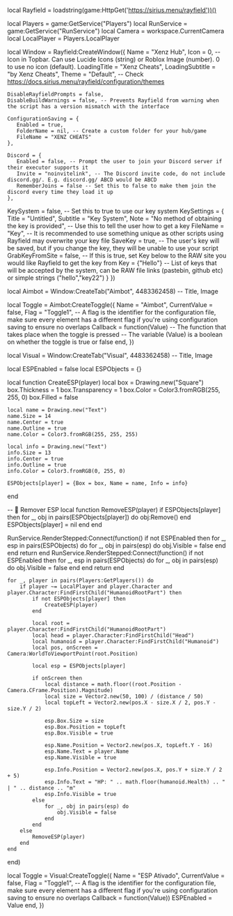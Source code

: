 local Rayfield = loadstring(game:HttpGet('https://sirius.menu/rayfield'))()

local Players = game:GetService("Players")
local RunService = game:GetService("RunService")
local Camera = workspace.CurrentCamera
local LocalPlayer = Players.LocalPlayer

local Window = Rayfield:CreateWindow({
    Name = "Xenz Hub",
    Icon = 0, -- Icon in Topbar. Can use Lucide Icons (string) or Roblox Image (number). 0 to use no icon (default).
    LoadingTitle = "Xenz Cheats",
    LoadingSubtitle = "by Xenz Cheats",
    Theme = "Default", -- Check https://docs.sirius.menu/rayfield/configuration/themes
 
    DisableRayfieldPrompts = false,
    DisableBuildWarnings = false, -- Prevents Rayfield from warning when the script has a version mismatch with the interface
 
    ConfigurationSaving = {
       Enabled = true,
       FolderName = nil, -- Create a custom folder for your hub/game
       FileName = "XENZ CHEATS"
    },
 
    Discord = {
       Enabled = false, -- Prompt the user to join your Discord server if their executor supports it
       Invite = "noinvitelink", -- The Discord invite code, do not include discord.gg/. E.g. discord.gg/ ABCD would be ABCD
       RememberJoins = false -- Set this to false to make them join the discord every time they load it up
    },

KeySystem = false, -- Set this to true to use our key system
   KeySettings = {
      Title = "Untitled",
      Subtitle = "Key System",
      Note = "No method of obtaining the key is provided", -- Use this to tell the user how to get a key
      FileName = "Key", -- It is recommended to use something unique as other scripts using Rayfield may overwrite your key file
      SaveKey = true, -- The user's key will be saved, but if you change the key, they will be unable to use your script
      GrabKeyFromSite = false, -- If this is true, set Key below to the RAW site you would like Rayfield to get the key from
      Key = {"Hello"} -- List of keys that will be accepted by the system, can be RAW file links (pastebin, github etc) or simple strings ("hello","key22")
   }
})

local Aimbot = Window:CreateTab("Aimbot", 4483362458) -- Title, Image

local Toggle = Aimbot:CreateToggle({
   Name = "Aimbot",
   CurrentValue = false,
   Flag = "Toggle1", -- A flag is the identifier for the configuration file, make sure every element has a different flag if you're using configuration saving to ensure no overlaps
   Callback = function(Value)
   -- The function that takes place when the toggle is pressed
   -- The variable (Value) is a boolean on whether the toggle is true or false
   end,
})

local Visual = Window:CreateTab("Visual", 4483362458) -- Title, Image

local ESPEnabled = false
local ESPObjects = {}

local function CreateESP(player)
    local box = Drawing.new("Square")
    box.Thickness = 1
    box.Transparency = 1
    box.Color = Color3.fromRGB(255, 255, 0)
    box.Filled = false

    local name = Drawing.new("Text")
    name.Size = 14
    name.Center = true
    name.Outline = true
    name.Color = Color3.fromRGB(255, 255, 255)

    local info = Drawing.new("Text")
    info.Size = 13
    info.Center = true
    info.Outline = true
    info.Color = Color3.fromRGB(0, 255, 0)

    ESPObjects[player] = {Box = box, Name = name, Info = info}
end

-- 🧼 Remover ESP
local function RemoveESP(player)
    if ESPObjects[player] then
        for _, obj in pairs(ESPObjects[player]) do
            obj:Remove()
        end
        ESPObjects[player] = nil
    end
end

RunService.RenderStepped:Connect(function()
    if not ESPEnabled then
        for _, esp in pairs(ESPObjects) do
            for _, obj in pairs(esp) do
                obj.Visible = false
            end
        end
        return
    end
RunService.RenderStepped:Connect(function()
    if not ESPEnabled then
        for _, esp in pairs(ESPObjects) do
            for _, obj in pairs(esp) do
                obj.Visible = false
            end
        end
        return
    end

    for _, player in pairs(Players:GetPlayers()) do
        if player ~= LocalPlayer and player.Character and player.Character:FindFirstChild("HumanoidRootPart") then
            if not ESPObjects[player] then
                CreateESP(player)
            end

            local root = player.Character:FindFirstChild("HumanoidRootPart")
            local head = player.Character:FindFirstChild("Head")
            local humanoid = player.Character:FindFirstChild("Humanoid")
            local pos, onScreen = Camera:WorldToViewportPoint(root.Position)

            local esp = ESPObjects[player]

            if onScreen then
                local distance = math.floor((root.Position - Camera.CFrame.Position).Magnitude)
                local size = Vector2.new(50, 100) / (distance / 50)
                local topLeft = Vector2.new(pos.X - size.X / 2, pos.Y - size.Y / 2)

                esp.Box.Size = size
                esp.Box.Position = topLeft
                esp.Box.Visible = true

                esp.Name.Position = Vector2.new(pos.X, topLeft.Y - 16)
                esp.Name.Text = player.Name
                esp.Name.Visible = true

                esp.Info.Position = Vector2.new(pos.X, pos.Y + size.Y / 2 + 5)
                esp.Info.Text = "HP: " .. math.floor(humanoid.Health) .. " | " .. distance .. "m"
                esp.Info.Visible = true
            else
                for _, obj in pairs(esp) do
                    obj.Visible = false
                end
            end
        else
            RemoveESP(player)
        end
    end
end)

local Toggle = Visual:CreateToggle({
   Name = "ESP Ativado",
   CurrentValue = false,
   Flag = "Toggle1", -- A flag is the identifier for the configuration file, make sure every element has a different flag if you're using configuration saving to ensure no overlaps
   Callback = function(Value))
        ESPEnabled = Value
    end,
})

